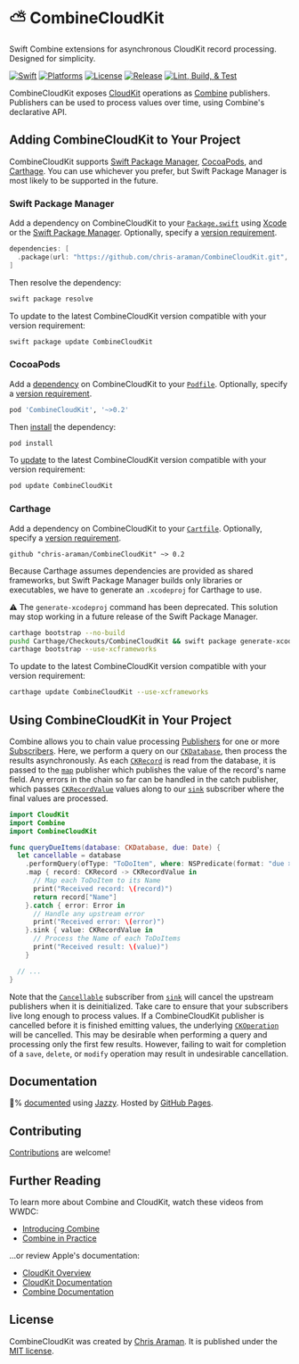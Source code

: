 # ⛅️ CombineCloudKit

Swift Combine extensions for asynchronous CloudKit record processing. Designed for simplicity.

[![Swift](https://img.shields.io/endpoint?label=swift&logo=swift&style=flat-square&url=https%3A%2F%2Fswiftpackageindex.com%2Fapi%2Fpackages%2Fchris-araman%2FCombineCloudKit%2Fbadge%3Ftype%3Dswift-versions)](https://swiftpackageindex.com/chris-araman/CombineCloudKit)
[![Platforms](https://img.shields.io/endpoint?label=platforms&logo=apple&style=flat-square&url=https%3A%2F%2Fswiftpackageindex.com%2Fapi%2Fpackages%2Fchris-araman%2FCombineCloudKit%2Fbadge%3Ftype%3Dplatforms)](https://swiftpackageindex.com/chris-araman/CombineCloudKit)
[![License](https://img.shields.io/github/license/chris-araman/CombineCloudKit?style=flat-square&color=informational)](https://github.com/chris-araman/CombineCloudKit/blob/main/LICENSE.md)
[![Release](https://img.shields.io/github/v/tag/chris-araman/CombineCloudKit?style=flat-square&color=informational&label=release&sort=semver)](https://github.com/chris-araman/CombineCloudKit/releases)
[![Lint, Build, & Test](https://img.shields.io/github/workflow/status/chris-araman/CombineCloudKit/Lint,%20Build,%20&%20Test/main?style=flat-square&logo=github)](https://github.com/chris-araman/CombineCloudKit/actions/workflows/ci.yml?query=branch%3Amain)

CombineCloudKit exposes [CloudKit](https://developer.apple.com/documentation/cloudkit) operations as
[Combine](https://developer.apple.com/documentation/combine) publishers. Publishers can be used to process values over
time, using Combine's declarative API.

## Adding CombineCloudKit to Your Project

CombineCloudKit supports [Swift Package Manager](https://developer.apple.com/documentation/swift_packages),
[CocoaPods]((https://cocoapods.org/about)), and [Carthage](https://github.com/Carthage/Carthage). You can use whichever
you prefer, but Swift Package Manager is most likely to be supported in the future.

### Swift Package Manager

Add a dependency on CombineCloudKit to your
[`Package.swift`](https://docs.swift.org/package-manager/PackageDescription/PackageDescription.html) using
[Xcode](https://developer.apple.com/documentation/xcode/adding_package_dependencies_to_your_app) or the
[Swift Package Manager](https://swift.org/package-manager/). Optionally, specify a
[version requirement](https://docs.swift.org/package-manager/PackageDescription/PackageDescription.html#package-dependency-requirement).

```swift
dependencies: [
  .package(url: "https://github.com/chris-araman/CombineCloudKit.git", from: "0.2.0")
]
```

Then resolve the dependency:

```bash
swift package resolve
```

To update to the latest CombineCloudKit version compatible with your version requirement:

```bash
swift package update CombineCloudKit
```

### CocoaPods

Add a [dependency](https://guides.cocoapods.org/using/using-cocoapods.html#adding-pods-to-an-xcode-project) on
CombineCloudKit to your [`Podfile`](https://guides.cocoapods.org/using/the-podfile.html). Optionally, specify a
[version requirement](https://guides.cocoapods.org/using/the-podfile.html#specifying-pod-versions).

```ruby
pod 'CombineCloudKit', '~>0.2'
```

Then [install](https://guides.cocoapods.org/using/pod-install-vs-update.html) the dependency:

```bash
pod install
```

To [update](https://guides.cocoapods.org/using/pod-install-vs-update.html) to the latest CombineCloudKit version
compatible with your version requirement:

```bash
pod update CombineCloudKit
```

### Carthage

Add a dependency on CombineCloudKit to your
[`Cartfile`](https://github.com/Carthage/Carthage/blob/master/Documentation/Artifacts.md#cartfile).
Optionally, specify a
[version requirement](https://github.com/Carthage/Carthage/blob/master/Documentation/Artifacts.md#version-requirement).

```ogdl
github "chris-araman/CombineCloudKit" ~> 0.2
```

Because Carthage assumes dependencies are provided as shared frameworks, but Swift Package Manager builds only libraries
or executables, we have to generate an `.xcodeproj` for Carthage to use.

⚠️ The `generate-xcodeproj` command has been deprecated. This solution may stop working in a future release of the Swift
Package Manager.

```bash
carthage bootstrap --no-build
pushd Carthage/Checkouts/CombineCloudKit && swift package generate-xcodeproj && popd
carthage bootstrap --use-xcframeworks
```

To update to the latest CombineCloudKit version compatible with your version requirement:

```bash
carthage update CombineCloudKit --use-xcframeworks
```

## Using CombineCloudKit in Your Project

Combine allows you to chain value processing [Publishers](https://developer.apple.com/documentation/combine/publisher)
for one or more [Subscribers](https://developer.apple.com/documentation/combine/subscriber). Here, we perform a query on
our [`CKDatabase`](https://developer.apple.com/documentation/cloudkit/ckdatabase), then process the results
asynchronously. As each [`CKRecord`](https://developer.apple.com/documentation/cloudkit/ckrecord) is read from the
database, it is passed to the [`map`](https://developer.apple.com/documentation/combine/publishers/merge/map(_:)-6v8fv)
publisher which publishes the value of the record's name field. Any errors in the chain so far can be handled in the
catch publisher, which passes [`CKRecordValue`](https://developer.apple.com/documentation/cloudkit/ckrecordvalue) values
along to our [`sink`](https://developer.apple.com/documentation/combine/fail/sink(receivevalue:)) subscriber where the
final values are processed.

```swift
import CloudKit
import Combine
import CombineCloudKit

func queryDueItems(database: CKDatabase, due: Date) {
  let cancellable = database
    .performQuery(ofType: "ToDoItem", where: NSPredicate(format: "due >= %@", due))
    .map { record: CKRecord -> CKRecordValue in
      // Map each ToDoItem to its Name
      print("Received record: \(record)")
      return record["Name"]
    }.catch { error: Error in
      // Handle any upstream error
      print("Received error: \(error)")
    }.sink { value: CKRecordValue in
      // Process the Name of each ToDoItems
      print("Received result: \(value)")
    }

  // ...
}
```

Note that the [`Cancellable`](https://developer.apple.com/documentation/combine/cancellable) subscriber from
[`sink`](https://developer.apple.com/documentation/combine/fail/sink(receivevalue:)) will cancel the upstream publishers
when it is deinitialized. Take care to ensure that your subscribers live long enough to process values. If a
CombineCloudKit publisher is cancelled before it is finished emitting values, the underlying
[`CKOperation`](https://developer.apple.com/documentation/cloudkit/ckoperation) will be cancelled. This may be desirable
when performing a query and processing only the first few results. However, failing to wait for completion of a `save`,
`delete`, or `modify` operation may result in undesirable cancellation.

## Documentation

💯% [documented](https://combinecloudkit.hiddenplace.dev) using [Jazzy](https://github.com/realm/jazzy).
Hosted by [GitHub Pages](https://pages.github.com).

## Contributing

[Contributions](CONTRIBUTING.md) are welcome!

## Further Reading

To learn more about Combine and CloudKit, watch these videos from WWDC:

* [Introducing Combine](https://developer.apple.com/videos/play/wwdc2019/722)
* [Combine in Practice](https://developer.apple.com/videos/play/wwdc2019/721)

...or review Apple's documentation:

* [CloudKit Overview](https://developer.apple.com/icloud/cloudkit/)
* [CloudKit Documentation](https://developer.apple.com/documentation/cloudkit)
* [Combine Documentation](https://developer.apple.com/documentation/combine)

## License

CombineCloudKit was created by [Chris Araman](https://github.com/chris-araman). It is published under the
[MIT license](LICENSE.md).
